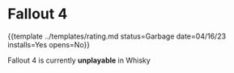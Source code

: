 # Fallout 4

{{template ../templates/rating.md status=Garbage date=04/16/23 installs=Yes opens=No}}

Fallout 4 is currently **unplayable** in Whisky
